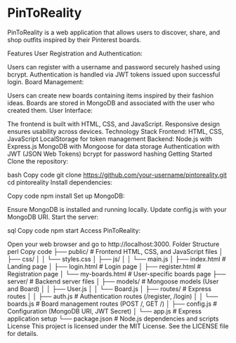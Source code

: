 # PinToReality

PinToReality is a web application that allows users to discover, share, and shop outfits inspired by their Pinterest boards.

Features
User Registration and Authentication:

Users can register with a username and password securely hashed using bcrypt.
Authentication is handled via JWT tokens issued upon successful login.
Board Management:

Users can create new boards containing items inspired by their fashion ideas.
Boards are stored in MongoDB and associated with the user who created them.
User Interface:

The frontend is built with HTML, CSS, and JavaScript.
Responsive design ensures usability across devices.
Technology Stack
Frontend:
HTML, CSS, JavaScript
LocalStorage for token management
Backend:
Node.js with Express.js
MongoDB with Mongoose for data storage
Authentication with JWT (JSON Web Tokens)
bcrypt for password hashing
Getting Started
Clone the repository:

bash
Copy code
git clone https://github.com/your-username/pintoreality.git
cd pintoreality
Install dependencies:

Copy code
npm install
Set up MongoDB:

Ensure MongoDB is installed and running locally.
Update config.js with your MongoDB URI.
Start the server:

sql
Copy code
npm start
Access PinToReality:

Open your web browser and go to http://localhost:3000.
Folder Structure
perl
Copy code
├── public/             # Frontend HTML, CSS, and JavaScript files
│   ├── css/
│   │   └── styles.css
│   ├── js/
│   │   └── main.js
│   ├── index.html      # Landing page
│   ├── login.html      # Login page
│   ├── register.html   # Registration page
│   └── my-boards.html  # User-specific boards page
├── server/             # Backend server files
│   ├── models/         # Mongoose models (User and Board)
│   │   ├── User.js
│   │   └── Board.js
│   ├── routes/         # Express routes
│   │   ├── auth.js     # Authentication routes (/register, /login)
│   │   └── boards.js   # Board management routes (POST /, GET /)
│   ├── config.js       # Configuration (MongoDB URI, JWT Secret)
│   └── app.js          # Express application setup
└── package.json        # Node.js dependencies and scripts
License
This project is licensed under the MIT License. See the LICENSE file for details.
